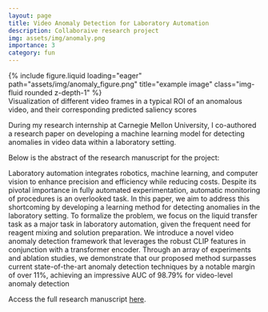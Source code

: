 ```yaml
---
layout: page
title: Video Anomaly Detection for Laboratory Automation
description: Collaboraive research project
img: assets/img/anomaly.png
importance: 3
category: fun
---
```



<div class="row">
    <div class="col-sm mt-3 mt-md-0">
        {% include figure.liquid loading="eager" path="assets/img/anomaly_figure.png" title="example image" class="img-fluid rounded z-depth-1" %}
    </div>
</div>
<div class="caption">
    Visualization of different video frames in a typical ROI of an anomalous video, and their corresponding predicted saliency scores
</div>


During my research internship at Carnegie Mellon University, I co-authored a research paper on developing a machine learning model for detecting anomalies in video data within a laboratory setting.

Below is the abstract of the research manuscript for the project:

Laboratory automation integrates robotics, machine learning, and computer vision to enhance precision and efficiency while reducing costs. Despite its pivotal importance in fully automated experimentation, automatic monitoring of procedures is an overlooked task. In this paper, we aim to address this shortcoming by developing a learning method for detecting anomalies in the laboratory setting. To formalize the problem, we focus on the liquid transfer task as a major task in laboratory automation, given the frequent need for reagent mixing and solution preparation. We introduce a novel video anomaly detection framework that leverages the robust CLIP features in conjunction with a transformer encoder. Through an array of experiments and ablation studies, we demonstrate that our proposed method surpasses current state-of-the-art anomaly detection techniques by a notable margin of over 11%, achieving an impressive AUC of 98.79% for video-level anomaly detection

Access the full research manuscript [here](https://papers.ssrn.com/sol3/papers.cfm?abstract_id=4887151).
